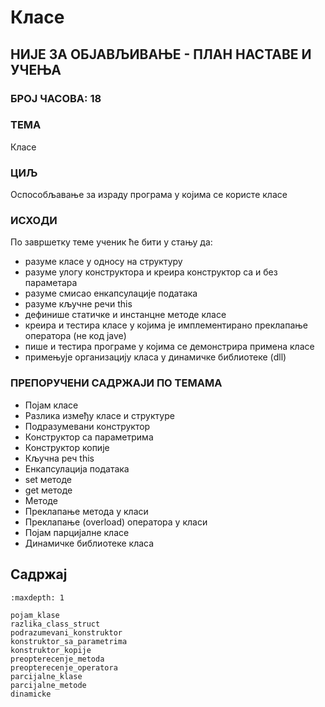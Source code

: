 # Класе

## НИЈЕ ЗА ОБЈАВЉИВАЊЕ - ПЛАН НАСТАВЕ И УЧЕЊА

### БРОЈ ЧАСОВА: 18

### ТЕМА

Класе

### ЦИЉ

Оспособљавање за израду програма у којима се користе класе

### ИСХОДИ

По завршетку теме ученик ће бити у стању да:

* разуме класе у односу на структуру
* разуме улогу конструктора и креира конструктор са и без параметара
* разуме смисао енкапсулације података
* разуме кључне речи this
* дефинише статичке и инстанцне методе класе
* креира и тестира класе у којима је имплементирано преклапање оператора (не
код jave)
* пише и тестира програме у којима се демонстрира примена класе
* примењује организацију класа у динамичке библиотеке (dll)

### ПРЕПОРУЧЕНИ САДРЖАЈИ ПО ТЕМАМА

* Појам класе
* Разлика између класе и структуре
* Подразумевани конструктор
* Конструктор са параметрима
* Конструктор копије
* Кључна реч this
* Енкапсулација података
* set методе
* get методе
* Методе
* Преклапање метода у класи
* Преклапање (overload) оператора у класи
* Појам парцијалне класе
* Динамичке библиотеке класа

## Садржај

```{toctree}
:maxdepth: 1

pojam_klase
razlika_class_struct
podrazumevani_konstruktor
konstruktor_sa_parametrima
konstruktor_kopije
preopterecenje_metoda
preopterecenje_operatora
parcijalne_klase
parcijalne_metode
dinamicke
```
